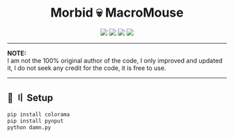 <h1 align="center">
  Morbid 💀 MacroMouse
</h1>

<p align="center"> 
  <kbd>
  </kbd>
</p>
<p align="center">
   <img src="https://mariskalrock.com/wp-content/uploads/2019/05/i-am-morbid-logo.jpg">
  <img src="https://img.shields.io/github/last-commit/dev-hyns/Damn-Autoclicker?style=flat-square">
  <img src="https://img.shields.io/github/stars/dev-hyns/Damn-Autoclicker?color=%02B039&label=Stars&style=flat-square">
  <img src="https://img.shields.io/github/forks/dev-hyns/Damn-Autoclicker?color=%02B039&label=Forks&style=flat-square">
</p>

---

</h2>

**NOTE:** \
I am not the 100% original author of the code, I only improved and updated it, I do not seek any credit for the code, it is free to use.

---

## <a id="setup"></a> 📁 〢 Setup

```python
pip install colorama
pip install pynput
python damn.py
```

